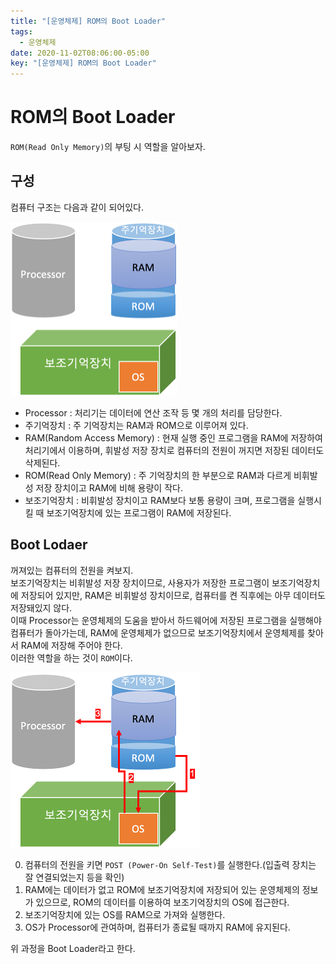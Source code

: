 ```yaml
---
title: "[운영체제] ROM의 Boot Loader"
tags:
  - 운영체제
date: 2020-11-02T08:06:00-05:00
key: "[운영체제] ROM의 Boot Loader"
---
```


# ROM의 Boot Loader
`ROM(Read Only Memory)`의 부팅 시 역할을 알아보자.<br>

<!--more-->

## 구성

컴퓨터 구조는 다음과 같이 되어있다.<br>

![1](/assets/images/201101-1.png)<br>

- Processor : 처리기는 데이터에 연산 조작 등 몇 개의 처리를 담당한다.<br>
- 주기억장치 : 주 기억장치는 RAM과 ROM으로 이루어져 있다.<br>
- RAM(Random Access Memory) : 현재 실행 중인 프로그램을 RAM에 저장하여 처리기에서 이용하며, 휘발성 저장 장치로 컴퓨터의 전원이 꺼지면 저장된 데이터도 삭제된다.<br>
- ROM(Read Only Memory) : 주 기억장치의 한 부분으로 RAM과 다르게 비휘발성 저장 장치이고 RAM에 비해 용량이 작다.<br>
- 보조기억장치 : 비휘발성 장치이고 RAM보다 보통 용량이 크며, 프로그램을 실행시킬 때 보조기억장치에 있는 프로그램이 RAM에 저장된다.<br>

## Boot Lodaer

꺼져있는 컴퓨터의 전원을 켜보지.<br>
보조기억장치는 비휘발성 저장 장치이므로, 사용자가 저장한 프로그램이 보조기억장치에 저장되어 있지만, RAM은 비휘발성 장치이므로, 컴퓨터를 켠 직후에는 아무 데이터도 저장돼있지 않다.<br>
이때 Processor는 운영체제의 도움을 받아서 하드웨어에 저장된 프로그램을 실행해야 컴퓨터가 돌아가는데, RAM에 운영체제가 없으므로 보조기억장치에서 운영체제를 찾아서 RAM에 저장해 주어야 한다.<br>
이러한 역할을 하는 것이 `ROM`이다.<br>

![2](/assets/images/201101-2.png)<br>

0. 컴퓨터의 전원을 키면 `POST (Power-On Self-Test)`를 실행한다.(입출력 장치는 잘 연결되었는지 등을 확인)<br>
1. RAM에는 데이터가 없고 ROM에 보조기억장치에 저장되어 있는 운영체제의 정보가 있으므로, ROM의 데이터를 이용하여 보조기억장치의 OS에 접근한다.<br>
2. 보조기억장치에 있는 OS를 RAM으로 가져와 실행한다.<br>
3. OS가 Processor에 관여하며, 컴퓨터가 종료될 때까지 RAM에 유지된다.<br>

위 과정을 Boot Loader라고 한다.<br>